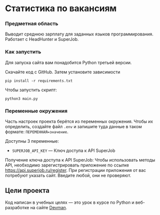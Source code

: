 # Статистика по вакансиям


### Предметная область

Выводит среднюю зарплату для заданных языков программирования. Работает с HeadHunter и SuperJob.

### Как запустить

Для запуска сайта вам понадобится Python третьей версии.

Скачайте код с GitHub. Затем установите зависимости

```
pip install -r requirements.txt
```

Чтобы запустить скрипт:

```
python3 main.py
```

### Переменные окружения

Часть настроек проекта берётся из переменных окружения. Чтобы их определить, создайте файл `.env` и запишите туда данные в таком формате: `ПЕРЕМЕННАЯ=значение`.

Доступны 3 переменные:
- `SUPERJOB_API_KEY` — Ключ доступа к API SuperJob

Получение ключа доступа к API SuperJob:
Чтобы использовать методы API, необходимо зарегистрировать приложение по ссылке https://api.superjob.ru/register.
При регистрации приложения от вас потребуют указать сайт. Введите любой, они не проверяют.

## Цели проекта

Код написан в учебных целях — это урок в курсе по Python и веб-разработке на сайте [Devman](https://dvmn.org).